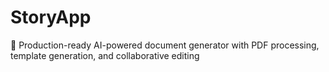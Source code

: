 # StoryApp
🚀 Production-ready AI-powered document generator with PDF processing, template generation, and collaborative editing
